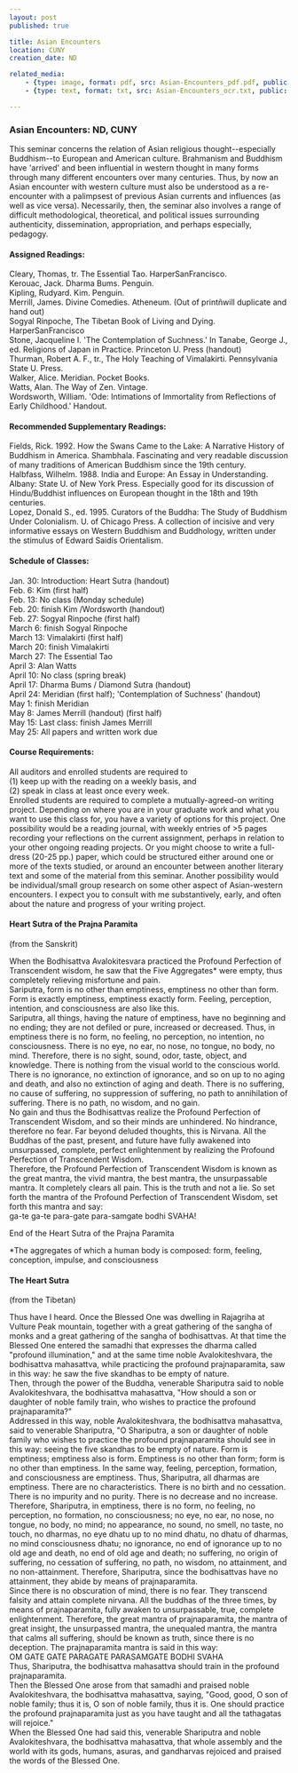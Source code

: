 ```yaml
---
layout: post
published: true

title: Asian Encounters
location: CUNY
creation_date: ND

related_media:
    - {type: image, format: pdf, src: Asian-Encounters_pdf.pdf, public: true}
    - {type: text, format: txt, src: Asian-Encounters_ocr.txt, public: false}

---
```


### Asian Encounters: ND, CUNY

This seminar concerns the relation of Asian religious thought--especially Buddhism--to European and American culture. Brahmanism and Buddhism have 'arrived' and been influential in western thought in many forms through many different encounters over many centuries.  Thus, by now an Asian encounter with western culture must also be understood as a re-encounter with a palimpsest of previous Asian currents and influences (as well as vice versa).  Necessarily, then, the seminar also involves a range of difficult methodological, theoretical, and political issues surrounding authenticity, dissemination, appropriation, and perhaps especially, pedagogy.

#### Assigned Readings:

Cleary, Thomas, tr.  The Essential Tao.  HarperSanFrancisco.  
Kerouac, Jack.  Dharma Bums.  Penguin.  
Kipling, Rudyard.  Kim.  Penguin.  
Merrill, James. Divine Comedies.  Atheneum.  (Out of printñwill duplicate and hand out)  
Sogyal Rinpoche,  The Tibetan Book of Living and Dying.  HarperSanFrancisco  
Stone, Jacqueline I. 'The Contemplation of Suchness.'  In Tanabe, George J., ed.  Religions of Japan in Practice.  Princeton U. Press (handout)  
Thurman, Robert A. F., tr.,  The Holy Teaching of Vimalakirti.  Pennsylvania State U. Press.  
Walker, Alice.  Meridian. Pocket Books.  
Watts, Alan.  The Way of Zen.  Vintage.  
Wordsworth, William.  'Ode: Intimations of Immortality from Reflections of Early Childhood.'  Handout.  

#### Recommended Supplementary Readings:

Fields, Rick.  1992.  How the Swans Came to the Lake: A Narrative History of Buddhism in America.  Shambhala.  Fascinating and very readable discussion of many traditions of American Buddhism since the 19th century.  
Halbfass, Wilhelm. 1988. India and Europe: An Essay in Understanding.  Albany: State U. of New York Press.  Especially good for its discussion of Hindu/Buddhist influences on European thought in the 18th and 19th centuries.  
Lopez, Donald S., ed.  1995.  Curators of the Buddha: The Study of Buddhism Under Colonialism.  U. of Chicago Press.  A collection of incisive and very informative essays on Western Buddhism and Buddhology, written under the stimulus of Edward Saidís Orientalism.  

#### Schedule of Classes:

Jan. 30:  Introduction: Heart Sutra (handout)  
Feb. 6: Kim (first half)  
Feb. 13: No class (Monday schedule)  
Feb. 20: finish Kim /Wordsworth (handout)  
Feb. 27: Sogyal Rinpoche (first half)  
March 6: finish Sogyal Rinpoche  
March 13: Vimalakirti (first half)  
March 20: finish Vimalakirti  
March 27: The Essential Tao  
April 3: Alan Watts  
April 10: No class (spring break)  
April 17: Dharma Bums / Diamond Sutra (handout)  
April 24: Meridian (first half); 'Contemplation of Suchness' (handout)  
May 1: finish Meridian  
May 8: James Merrill (handout) (first half)  
May 15: Last class: finish James Merrill  
May 25: All papers and written work due  

#### Course Requirements:

All auditors and enrolled students are required to   
(1) keep up with the reading on a weekly basis, and   
(2) speak in class at least once every week.    
Enrolled students are required to complete a mutually-agreed-on writing project.  Depending on where you are in your graduate work and what you want to use this class for, you have a variety of options for this project.  One possibility would be a reading journal, with weekly entries of  >5 pages recording your reflections on the current assignment, perhaps in relation to your other ongoing reading projects.  Or you might choose to write a full-dress (20-25 pp.) paper, which could be structured either around one or more of the texts studied, or around an encounter between another literary text and some of the material from this seminar.  Another possibility would be individual/small group research on some other aspect of Asian-western encounters.
I expect you to consult with me substantively, early, and often about the nature and progress of your writing project.

#### Heart Sutra of the Prajna Paramita  
(from the Sanskrit)

When the Bodhisattva Avalokitesvara practiced the Profound Perfection of Transcendent wisdom, he saw that the Five Aggregates* were empty, thus completely relieving misfortune and pain.  
Sariputra, form is no other than emptiness, emptiness no other than form.  Form is exactly emptiness, emptiness exactly form.  Feeling, perception, intention, and consciousness are also like this.   
Sariputra, all things, having the nature of emptiness, have no beginning and no ending; they are not defiled or pure, increased or decreased. Thus, in emptiness there is no form, no feeling, no perception, no intention, no consciousness. There is no eye, no ear, no nose, no tongue, no body, no mind. Therefore, there is no sight, sound, odor, taste, object, and knowledge. There is nothing from the visual world to the conscious world.  
There is no ignorance, no extinction of ignorance, and so on up to no aging and death, and also no extinction of aging and death. There is no suffering, no cause of suffering, no suppression of suffering, no path to annihilation of suffering. There is no path, no wisdom, and no gain.  
No gain and thus the Bodhisattvas realize the Profound Perfection of Transcendent Wisdom, and so their minds are unhindered.  No hindrance, therefore no fear.  Far beyond deluded thoughts, this is Nirvana. All the Buddhas of the past, present, and future have fully awakened into unsurpassed, complete, perfect enlightenment  by realizing the Profound Perfection of Transcendent Wisdom.  
Therefore, the Profound Perfection of Transcendent Wisdom is known as the great mantra, the vivid mantra, the best mantra, the unsurpassable mantra.  It completely clears all pain. This is the truth and not a lie. So set forth the mantra of the Profound Perfection of Transcendent Wisdom, set forth this mantra and say:  
ga-te ga-te para-gate para-samgate bodhi SVAHA! 

End of the Heart Sutra of the Prajna Paramita 

*The aggregates of which a human body is composed: form, feeling, conception, impulse, and consciousness

#### The Heart Sutra  
(from the Tibetan)

Thus have I heard. Once the Blessed One was dwelling in Rajagriha at Vulture Peak mountain, together with a great gathering of the sangha of monks and a great gathering of the sangha of bodhisattvas. At that time the Blessed One entered the samadhi that expresses the dharma called "profound illumination," and at the same time noble Avalokiteshvara, the bodhisattva mahasattva, while practicing the profound prajnaparamita, saw in this way: he saw the five skandhas to be empty of nature.  
Then, through the power of the Buddha, venerable Shariputra said to noble Avalokiteshvara, the bodhisattva mahasattva, "How should a son or daughter of noble family train, who wishes to practice the profound prajnaparamita?"  
Addressed in this way, noble Avalokiteshvara, the bodhisattva mahasattva, said to venerable Shariputra, "O Shariputra, a son or daughter of noble family who wishes to practice the profound prajnaparamita should see in this way: seeing the five skandhas to be empty of nature. Form is emptiness; emptiness also is form. Emptiness is no other than form; form is no other than emptiness. In the same way, feeling, perception, formation, and consciousness are emptiness. Thus, Shariputra, all dharmas are emptiness. There are no characteristics. There is no birth and no cessation. There is no impurity and no purity. There is no decrease and no increase. Therefore, Shariputra, in emptiness, there is no form, no feeling, no perception, no formation, no consciousness; no eye, no ear, no nose, no tongue, no body, no mind; no appearance, no sound, no smell, no taste, no touch, no dharmas, no eye dhatu up to no mind dhatu, no dhatu of dharmas, no mind consciousness dhatu; no ignorance, no end of ignorance up to no old age and death, no end of old age and death; no suffering, no origin of suffering, no cessation of suffering, no path, no wisdom, no attainment, and no non-attainment. Therefore, Shariputra, since the bodhisattvas have no attainment, they abide by means of prajnaparamita.  
Since there is no obscuration of mind, there is no fear. They transcend falsity and attain complete nirvana. All the buddhas of the three times, by means of prajnaparamita, fully awaken to unsurpassable, true, complete enlightenment. Therefore, the great mantra of prajnaparamita, the mantra of great insight, the unsurpassed mantra, the unequaled mantra, the mantra that calms all suffering, should be known as truth, since there is no deception. The prajnaparamita mantra is said in this way:  
OM GATE GATE PARAGATE PARASAMGATE BODHI SVAHA  
Thus, Shariputra, the bodhisattva mahasattva should train in the profound prajnaparamita.  
Then the Blessed One arose from that samadhi and praised noble Avalokiteshvara, the bodhisattva mahasattva, saying, "Good, good, O son of noble family; thus it is, O son of noble family, thus it is. One should practice the profound prajnaparamita just as you have taught and all the tathagatas will rejoice."   
When the Blessed One had said this, venerable Shariputra and noble Avalokiteshvara, the bodhisattva mahasattva, that whole assembly and the world with its gods, humans, asuras, and gandharvas rejoiced and praised the words of the Blessed One.  